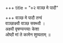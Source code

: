 +++
title = "०२ वाञ्छ मे पादौ"

+++
वाञ्छ मे पादौ तन्वं  
वाञ्छाक्ष्यौ वाञ्छ सक्थ्यौ ।  
अक्ष्यौ वृषण्यन्त्याः केशा  
ओष्ठौ मां ते कामेन शुष्यताम् ॥